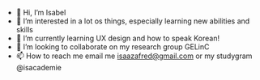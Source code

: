 - 👋 Hi, I’m Isabel
- 👀 I’m interested in a lot os things, especially learning new abilities and skills
- 🌱 I’m currently learning UX design and how to speak Korean!
- 💞️ I’m looking to collaborate on my research group GELinC
- 📫 How to reach me email me <isaazafred@gmail.com> or my studygram @isacademie
